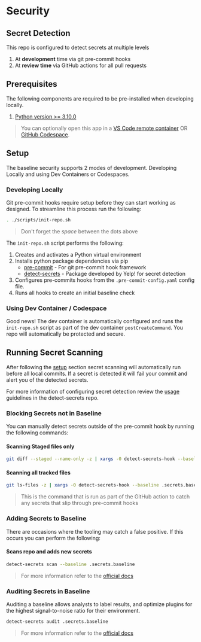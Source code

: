 # Security

## Secret Detection

This repo is configured to detect secrets at multiple levels

1. At **development** time via git pre-commit hooks
1. At **review time** via GitHub actions for all pull requests

## Prerequisites

The following components are required to be pre-installed when developing locally.

1. [Python version >= 3.10.0](https://www.python.org/downloads/)

> You can optionally open this app in a [VS Code remote container](https://code.visualstudio.com/docs/remote/containers) OR [GitHub Codespace](https://github.com/features/codespaces). 

## Setup

The baseline security supports 2 modes of development. Developing Locally and using Dev Containers or Codespaces.

### Developing Locally

Git pre-commit hooks require setup before they can start working as designed.
To streamline this process run the following:

```bash
. ./scripts/init-repo.sh
```

> Don't forget the *space* between the dots above

The `init-repo.sh` script performs the following:

1. Creates and activates a Python virtual environment
1. Installs python package dependencies via pip
   - [pre-commit](https://github.com/pre-commit/pre-commit) - For git pre-commit hook framework
   - [detect-secrets](https://github.com/Yelp/detect-secrets) - Package developed by Yelp! for secret detection
1. Configures pre-commits hooks from the `.pre-commit-config.yaml` config file.
1. Runs all hooks to create an initial baseline check

### Using Dev Container / Codespace

Good news! The dev container is automatically configured and runs the `init-repo.sh` script as part of the dev container `postCreateCommand`. You repo will automatically be protected and secure.

## Running Secret Scanning

After following the [setup](#Setup) section secret scanning will automatically run before all local commits.
If a secret is detected it will fail your commit and alert you of the detected secrets.

For more information of configuring secret detection review the [usage](https://github.com/Yelp/detect-secrets#usage) guidelines in the detect-secrets repo.

### Blocking Secrets not in Baseline

You can manually detect secrets outside of the pre-commit hook by running the following commands:

#### Scanning Staged files only

```bash
git diff --staged --name-only -z | xargs -0 detect-secrets-hook --baseline .secrets.baseline
```

#### Scanning all tracked files

```bash
git ls-files -z | xargs -0 detect-secrets-hook --baseline .secrets.baseline
```

> This is the command that is run as part of the GitHub action to catch any secrets that slip through pre-commit hooks

### Adding Secrets to Baseline

There are occasions where the tooling may catch a false positive.
If this occurs you can perform the following:

#### Scans repo and adds new secrets

```bash
detect-secrets scan --baseline .secrets.baseline
```

> For more information refer to the [official docs](https://github.com/Yelp/detect-secrets#adding-secrets-to-baseline)

### Auditing Secrets in Baseline

Auditing a baseline allows analysts to label results, and optimize plugins for
the highest signal-to-noise ratio for their environment.

```bash
detect-secrets audit .secrets.baseline
```

> For more information refer to the [official docs](https://github.com/Yelp/detect-secrets#auditing-secrets-in-baseline)

